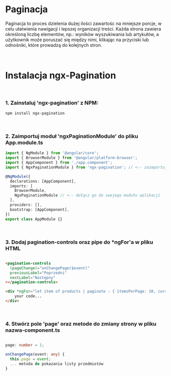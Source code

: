 # Paginacja

<p>Paginacja to proces dzielenia dużej ilości zawartośc na mniejsze porcje, w celu ułatwienia nawigacji i lepszej organizacji treści. Każda strona zawiera określoną liczbę elementów, np.: wyników wyszukiwania lub artykułów, a użytkownik może poruszać się między nimi, klikając na przyciski lub odnośniki, które prowadzą do kolejnych stron.</p>

 
<br/> 

# Instalacja ngx-Pagination

<br/>
 
### 1. Zainstaluj 'ngx-pagination' z NPM:

```sh
npm install ngx-pagination
```
 <br/>
 
### 2. Zaimportuj moduł 'ngxPaginationModule' do pliku App.module.ts
```ts
import { NgModule } from '@angular/core';
import { BrowserModule } from '@angular/platform-browser';
import { AppComponent } from './app.component';
import { NgxPaginationModule } from 'ngx-pagination'; // <-- zaimportuj moduł

@NgModule({
  declarations: [AppComponent],
  imports: [
    BrowserModule,
    NgxPaginationModule // <-- dołącz go do swojego modułu aplikacji
  ],
  providers: [],
  bootstrap: [AppComponent],
})
export class AppModule {}
```
 <br/>

### 3. Dodaj pagination-controls oraz pipe do *ngFor'a w pliku HTML
```html

<pagination-controls
  (pageChange)="onChangePage($event)"
  previousLabel="Poprzedni"
  nextLabel="Następny"
></pagination-controls>

<div *ngFor="let item of products | paginate : { itemsPerPage: 10, currentPage: page }">
    your code...  
</div>
```

<br/>

### 4. Stwórz pole 'page' oraz metode do zmiany strony w pliku nazwa-component.ts

```ts

page: number = 1;

onChangePage(event: any) {
  this.page = event;
  ... metoda do pokazania listy przedmiotów
}
  
```
